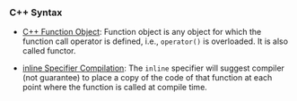 ### C++ Syntax
- [C++ Function Object](https://leimao.github.io/blog/CPP-Function-Object/): Function object is any object for which the function call operator is defined, i.e., `operator()` is overloaded. It is also called functor.


- [inline Specifier Compilation](https://leimao.github.io/blog/Inline-Specifier-Compilation): The `inline` specifier will suggest compiler (not guarantee) to place a copy of the code of that function at each point where the function is called at compile time.

